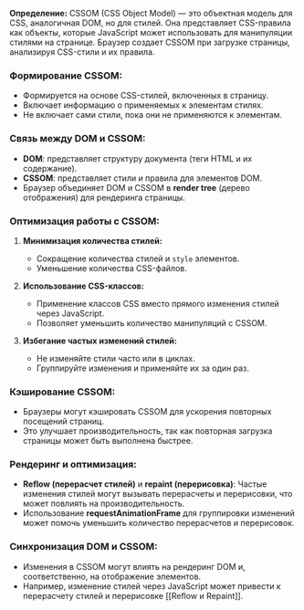 **Определение:** CSSOM (CSS Object Model) — это объектная модель для CSS, аналогичная DOM, но для стилей. Она представляет CSS-правила как объекты, которые JavaScript может использовать для манипуляции стилями на странице. Браузер создает CSSOM при загрузке страницы, анализируя CSS-стили и их правила.

### **Формирование CSSOM:**

- Формируется на основе CSS-стилей, включенных в страницу.
- Включает информацию о применяемых к элементам стилях.
- Не включает сами стили, пока они не применяются к элементам.

### **Связь между DOM и CSSOM:**

- **DOM**: представляет структуру документа (теги HTML и их содержание).
- **CSSOM**: представляет стили и правила для элементов DOM.
- Браузер объединяет DOM и CSSOM в **render tree** (дерево отображения) для рендеринга страницы.

### **Оптимизация работы с CSSOM:**

1. **Минимизация количества стилей:**
    - Сокращение количества стилей и `style` элементов.
    - Уменьшение количества CSS-файлов.

1. **Использование CSS-классов:**
    - Применение классов CSS вместо прямого изменения стилей через JavaScript.
    - Позволяет уменьшить количество манипуляций с CSSOM.

1. **Избегание частых изменений стилей:**
    - Не изменяйте стили часто или в циклах.
    - Группируйте изменения и применяйте их за один раз.

### **Кэширование CSSOM:**

- Браузеры могут кэшировать CSSOM для ускорения повторных посещений страниц.
- Это улучшает производительность, так как повторная загрузка страницы может быть выполнена быстрее.

### **Рендеринг и оптимизация:**

- **Reflow (перерасчет стилей)** и **repaint (перерисовка)**: Частые изменения стилей могут вызывать перерасчеты и перерисовки, что может повлиять на производительность.
- Использование **requestAnimationFrame** для группировки изменений может помочь уменьшить количество перерасчетов и перерисовок.

### **Синхронизация DOM и CSSOM:**

- Изменения в CSSOM могут влиять на рендеринг DOM и, соответственно, на отображение элементов.
- Например, изменение стилей через JavaScript может привести к перерасчету стилей и перерисовке [[Reflow и Repaint]].